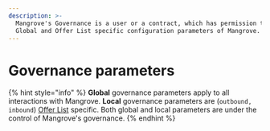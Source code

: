 ```yaml
---
description: >-
  Mangrove's Governance is a user or a contract, which has permission to set
  Global and Offer List specific configuration parameters of Mangrove.
---
```


# Governance parameters

{% hint style="info" %}
**Global** governance parameters apply to all interactions with Mangrove. **Local** governance parameters are (`outbound, inbound`) [Offer List](../../meta-topics/broken-reference/) specific. Both global and local parameters are under the control of Mangrove's governance.
{% endhint %}
